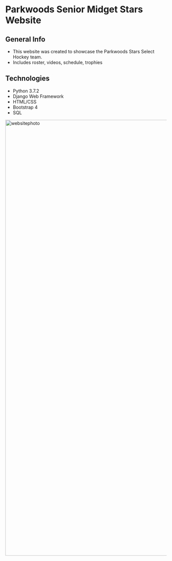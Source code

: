 # Parkwoods Senior Midget Stars Website

## General Info
* This website was created to showcase the Parkwoods Stars Select Hockey team.
* Includes roster, videos, schedule, trophies

## Technologies
* Python 3.7.2
* Django Web Framework
* HTML/CSS
* Bootstrap 4
* SQL

<img width="1361" alt="websitephoto" src="https://user-images.githubusercontent.com/53070256/103445406-830a2f00-4c41-11eb-8058-fd5c24dbd918.png">
